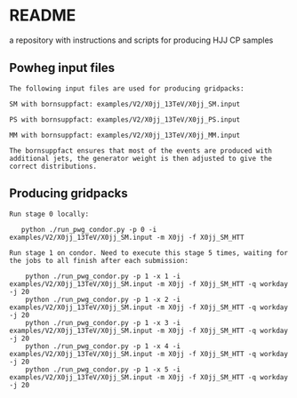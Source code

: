 # README
a repository with instructions and scripts for producing HJJ CP samples

## Powheg input files

    The following input files are used for producing gridpacks:

    SM with bornsuppfact: examples/V2/X0jj_13TeV/X0jj_SM.input 
    
    PS with bornsuppfact: examples/V2/X0jj_13TeV/X0jj_PS.input 
    
    MM with bornsuppfact: examples/V2/X0jj_13TeV/X0jj_MM.input 

    The bornsuppfact ensures that most of the events are produced with additional jets, the generator weight is then adjusted to give the correct distributions.
  

## Producing gridpacks

    Run stage 0 locally:

       python ./run_pwg_condor.py -p 0 -i examples/V2/X0jj_13TeV/X0jj_SM.input -m X0jj -f X0jj_SM_HTT 

    Run stage 1 on condor. Need to execute this stage 5 times, waiting for the jobs to all finish after each submission:
    
        python ./run_pwg_condor.py -p 1 -x 1 -i examples/V2/X0jj_13TeV/X0jj_SM.input -m X0jj -f X0jj_SM_HTT -q workday -j 20
        python ./run_pwg_condor.py -p 1 -x 2 -i examples/V2/X0jj_13TeV/X0jj_SM.input -m X0jj -f X0jj_SM_HTT -q workday -j 20
        python ./run_pwg_condor.py -p 1 -x 3 -i examples/V2/X0jj_13TeV/X0jj_SM.input -m X0jj -f X0jj_SM_HTT -q workday -j 20
        python ./run_pwg_condor.py -p 1 -x 4 -i examples/V2/X0jj_13TeV/X0jj_SM.input -m X0jj -f X0jj_SM_HTT -q workday -j 20
        python ./run_pwg_condor.py -p 1 -x 5 -i examples/V2/X0jj_13TeV/X0jj_SM.input -m X0jj -f X0jj_SM_HTT -q workday -j 20

